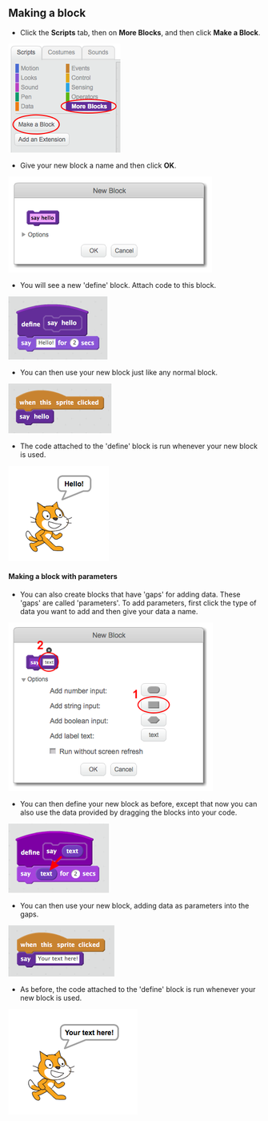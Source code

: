 ## Making a block

+ Click the **Scripts** tab, then on **More Blocks**, and then click **Make a Block**.

![More Blocks](images/more-blocks.png)

+ Give your new block a name and then click **OK**.

![Create a new block](images/block-create.png)

+ You will see a new 'define' block. Attach code to this block.

![Define a new block](images/block-define.png)

+ You can then use your new block just like any normal block.

![Use a new block](images/block-use.png)

+ The code attached to the 'define' block is run whenever your new block is used.

![Test a new block](images/block-test.png)

#### Making a block with parameters

+ You can also create blocks that have 'gaps' for adding data. These 'gaps' are called 'parameters'. To add parameters, first click the type of data you want to add and then give your data a name.

![Create a new block with parameters](images/parameter-create.png)

+ You can then define your new block as before, except that now you can also use the data provided by dragging the blocks into your code.

![Define a new block with parameters](images/parameter-define.png)

+ You can then use your new block, adding data as parameters into the gaps.

![Use a new block with parameters](images/parameter-use.png)

+ As before, the code attached to the 'define' block is run whenever your new block is used.

![Test a new block with parameters](images/parameter-test.png)
